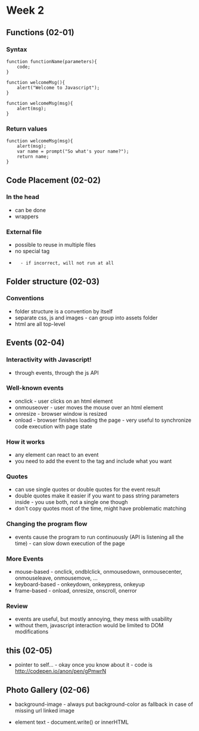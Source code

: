 # Week 2

## Functions (02-01)

### Syntax

	function functionName(parameters){
		code;
	}

	function welcomeMsg(){
		alert("Welcome to Javascript");
	}

	function welcomeMsg(msg){
		alert(msg);
	}


### Return values

	function welcomeMsg(msg){
		alert(msg);
		var name = prompt("So what's your name?");
		return name;
	}



## Code Placement (02-02)

### In the head
- can be done
- <script> </script> wrappers

### External file
- possible to reuse in multiple files
- no special tag
- <script> src="assets/js/file.js"></script>
 		- if incorrect, will not run at all



## Folder structure (02-03)

### Conventions
- folder structure is a convention by itself
- separate css, js and images
		- can group into assets folder
- html are all top-level



## Events (02-04)

### Interactivity with Javascript!
- through events, through the js API

### Well-known events

- onclick
		- user clicks on an html element
- onmouseover
		- user moves the mouse over an html element
- onresize
		- browser window is resized
- onload
		- browser finishes loading the page
		- very useful to synchronize code execution with page state

### How it works
- any element can react to an event
- you need to add the event to the tag and include what you want


### Quotes
- can use single quotes or double quotes for the event result
- double quotes make it easier if you want to pass string parameters inside
		- you use both, not a single one though
- don't copy quotes most of the time, might have problematic matching


### Changing the program flow
- events cause the program to run continuously (API is listening all the time)
		- can slow down execution of the page

### More Events
- mouse-based
		- onclick, ondblclick, onmousedown, onmousecenter, onmouseleave, onmousemove, ...
- keyboard-based
		- onkeydown, onkeypress, onkeyup
- frame-based
		- onload, onresize, onscroll, onerror

### Review
- events are useful, but mostly annoying, they mess with usability
- without them, javascript interaction would be limited to DOM modifications




## this (02-05)
- pointer to self...
		- okay once you know about it
		- code is http://codepen.io/anon/pen/gPmwrN


## Photo Gallery (02-06)

- background-image
		- always put background-color as fallback in case of missing url linked image

- element text
		- document.write() or innerHTML
